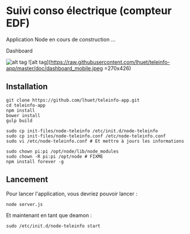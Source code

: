 Suivi conso électrique (compteur EDF)
=====================================

Application Node en cours de construction ...

Dashboard

![alt tag](https://raw.githubusercontent.com/lhuet/teleinfo-app/master/doc/dashboard_desktop.png)
![alt tag](https://raw.githubusercontent.com/lhuet/teleinfo-app/master/doc/dashboard_mobile.jpeg =270x426)

Installation
------------

	git clone https://github.com/lhuet/teleinfo-app.git
	cd teleinfo-app
	npm install
	bower install
	gulp build

	sudo cp init-files/node-teleinfo /etc/init.d/node-teleinfo
	sudo cp init-files/node-teleinfo.conf /etc/node-teleinfo.conf
	sudo vi /etc/node-teleinfo.conf # Et mettre à jours les informations
	
	sudo chown pi:pi /opt/node/lib/node_modules
	sudo chown -R pi:pi /opt/node # FIXME
	npm install forever -g

Lancement
---------

Pour lancer l'application, vous devriez pouvoir lancer :

	node server.js

Et maintenant en tant que deamon :

	sudo /etc/init.d/node-teleinfo start
